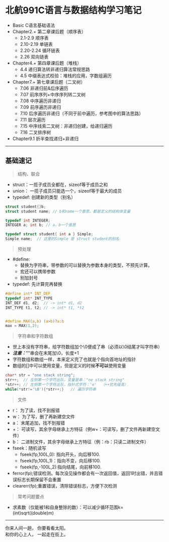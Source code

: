 # 北航991C语言与数据结构学习笔记
* Basic C语言基础语法
* Chapter2.+ 第二章课后题（顺序表）
    * 2.1-2.9 顺序表  
    * 2.10-2.19 单链表
    * 2.20-2.24 循环链表
    * 2.26 双向链表
* Chapter4.+ 第四章课后题（堆栈）
    * 4.4 递归算法转非递归算法常规思路
    * 4.5 中缀表达式校验：堆栈的应用，字数组遍历
* Chapter7.+ 第七章课后题（二叉树）
    * 7.06 非递归前&后序遍历
    * 7.07 前序序列+中序序列转二叉树
    * 7.08 中序遍历非递归
    * 7.09 前序遍历非递归
    * 7.10 后序遍历非递归（不同于前中遍历，参考图中的算法思路）
    * 7.11 层次遍历
    * 7.15 中序线索二叉树：非递归创建，给递归遍历
    * 7.16 二叉排序树
* Chapter9.1 折半查找递归+非递归

---

## 基础速记

> 结构、联合
* struct：一揽子成员全都在，sizeof等于成员之和
* union： 一揽子成员只能选一个，sizeof等于最大的成员
* typedef: 创建新的类型（别名）
``` c
struct student{}b;
struct student name; // b和name一个意思，都是定义的结构体变量

typedef int INTEGER;
INTEGER a; int b; // a、b一个意思

typedef struct student{ int a } Simple;
Simple name;  // 这里的Simple 是 struct student的别名
```

> 预处理
* #define: 
    * 替换为字符串，带参数的可以替换为参数本身的类型，不预先计算。
    * 宏还可以携带参数
    * 别加封号
* typedef: 先计算完再替换
``` c
#define int* INT_DEF
typedef int* INT_TYPE
INT_DEF d1, d2;  // -> int* d1, d2
INT_TYPE t1, t2; // -> int* t1, *t2


#define MAX(a,b) (a>b)?a:b
max = MAX(1,2);
```

> 字符串和字符数组
* 世上本没有字符串，给字符数组加个\0便成了串（必须以\0结尾才叫字符串）
* ***注意：***""串会在末尾加\0，长度+1
* 字符数组和数组一样，本来定义完了也就是个指向首地址的指针
* 数组的[]中可以使用变量，但是定义的时候**不可以**使用变量
``` c
char* str = "one stack string";
str++;  // 左侧第一个字符出队，变量是串："ne stack string"
*str++; // 左侧第一个字符出队，指针式字符：'e'  （++优先级高）
while(*str!='\0'){*str++;}   // 遍历字符串
```

> 文件
* r： 为了读，找不到报错
* w： 为了写，删了再新建空文件
* a： 末尾追加，找不到报错
* +： 可读写，其余字母继承上方特征（例w+：可读写，删了文件再新建空文件）
* b： 二进制文件，其余字母继承上方特征（例：rb：只读二进制文件）
* fseek：随机读写
    * fseek(fp,100L,0): 指向开头，向后移100.
    * fseek(fp,100L,1)：指向不变，向后移100.
    * fseek(fp,-100L,2):指向结尾，向前移100.
* ferror(fp);错误检测。每次没见操作都会有一次返回值，返回1时出错，并且错误标志长期保留不会重置
* clearerr(fp);重置错误，清除错误标志，方便下次检测

>常考问题要点
* 求素数（仅能被1和自身整除的数）：可以减少循环范围k=(int)sqrt((double)m)



---

你来人间一趟， 你要看看太阳。  
和你的心上人， 一起走在街上。